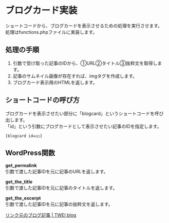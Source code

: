 # ブログカード実装

ショートコードから、ブログカードを表示させるための処理を実行させます。  
処理はfunctions.phpファイルに実装します。

## 処理の手順

1. 引数で受け取った記事のIDから、①URL②タイトル③抜粋文を取得します。
1. 記事のサムネイル画像が存在すれば、imgタグを作成します。
1. ブログカード表示用のHTMLを返します。

## ショートコードの呼び方

ブログカードを表示させたい部分に「blogcard」というショートコードを呼び出します。  
「id」という引数にブログカードとして表示させたい記事のIDを指定します。

~~~
[blogcard id=○○]
~~~

## WordPress関数

**get_permalink**  
引数で渡した記事IDを元に記事のURLを返します。  

**get_the_title**  
引数で渡した記事IDを元に記事のタイトルを返します。  

**get_the_excerpt**  
引数で渡した記事IDを元に記事の抜粋文を返します。  

[リンク元のブログ記事 | TWEI blog](https://twei-blog.com/blog/wordpress/show-blog-card/)
